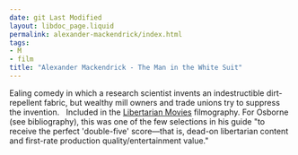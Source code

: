 ```yaml
---
date: git Last Modified
layout: libdoc_page.liquid
permalink: alexander-mackendrick/index.html
tags:
- M
- film
title: "Alexander Mackendrick - The Man in the White Suit"
---
```


Ealing comedy in which a research scientist invents an indestructible  dirt-repellent fabric, but wealthy mill owners and trade unions try to suppress  the invention.
  
Included in the <a href="http://libertarianmovies.net/F/Fahrenheit-451-1966-.html">Libertarian  Movies</a> filmography. For Osborne (see bibliography), this was  one of the few selections in his guide "to receive the perfect 'double-five'  score—that is, dead-on libertarian content and first-rate production  quality/entertainment value."